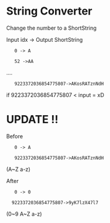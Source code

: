String Converter
========

Change the number to a ShortString

Input idx -> Output ShortString

       0 -> A

       52 ->AA

....

       9223372036854775807->AKosRATznNdH

if 9223372036854775807 < input = xD



UPDATE !!
========

Before 
       
       0 -> A
       
       9223372036854775807->AKosRATznNdH
       
(A~Z a-z)

After 
       
       0 -> 0

      9223372036854775807->9yK7lzX47l7

(0~9 A~Z a-z)      


